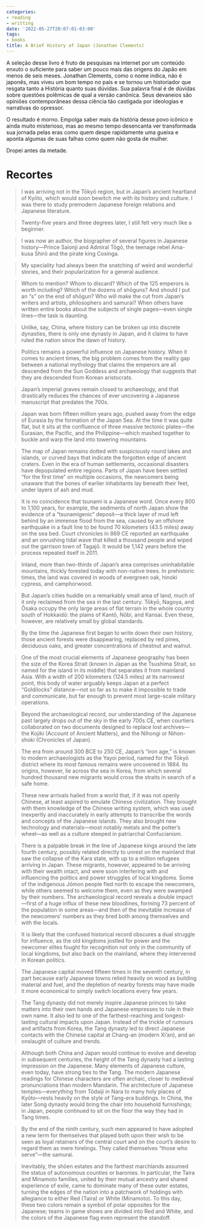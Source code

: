 ```yaml
---
categories:
- reading
- writting
date: '2022-05-27T20:07:01-03:00'
tags:
- books
title: A Brief History of Japan (Jonathan Clements)
---
```


A seleção desse livro é fruto de pesquisas na internet por um conteúdo enxuto o suficiente para saber um pouco mais das origens do Japão em menos de seis meses. Jonathan Clements, como o nome indica, não é japonês, mas viveu um bom tempo no país e se tornou um historiador que resgata tanto a História quanto suas dúvidas. Sua palavra final é de dúvidas sobre questões polêmicas de qual a versão canônica. Seus devaneios são opiniões contemporâneas dessa ciência tão castigada por ideologias e narrativas do opressor.

O resultado é morno. Empolga saber mais da história desse povo icônico e ainda muito misterioso, mas ao mesmo tempo desencanta ver transformada sua jornada pelas eras como quem despe rapidamente uma gueixa e aponta algumas de suas falhas como quem não gosta de mulher.

Dropei antes da metade.

# Recortes

> I was arriving not in the Tōkyō region, but in Japan’s ancient heartland of Kyōto, which would soon bewitch me with its history and culture. I was there to study premodern Japanese foreign relations and Japanese literature.

> Twenty-five years and three degrees later, I still felt very much like a beginner.

> I was now an author, the biographer of several figures in Japanese history—Prince Saionji and Admiral Tōgō, the teenage rebel Ama-kusa Shirō and the pirate king Coxinga.

> My speciality had always been the snatching of weird and wonderful stories, and their popularization for a general audience.

> Whom to mention? Whom to discard? Which of the 125 emperors is worth including? Which of the dozens of shōguns? And should I put an “s” on the end of shōgun? Who will make the cut from Japan’s writers and artists, philosophers and samurai? When others have written entire books about the subjects of single pages—even single lines—the task is daunting.

> Unlike, say, China, where history can be broken up into discrete dynasties, there is only one dynasty in Japan, and it claims to have ruled the nation since the dawn of history.

> Politics remains a powerful influence on Japanese history. When it comes to ancient times, the big problem comes from the reality gap between a national mythology that claims the emperors are all descended from the Sun Goddess and archaeology that suggests that they are descended from Korean aristocrats.

> Japan’s imperial graves remain closed to archaeology, and that drastically reduces the chances of ever uncovering a Japanese manuscript that predates the 700s.

> Japan was born fifteen million years ago, pushed away from the edge of Eurasia by the formation of the Japan Sea. At the time it was quite flat, but it sits at the confluence of three massive tectonic plates—the Eurasian, the Pacific, and the Philippine—which mashed together to buckle and warp the land into towering mountains.

> The map of Japan remains dotted with suspiciously round lakes and islands, or curved bays that indicate the forgotten edge of ancient craters. Even in the era of human settlements, occasional disasters have depopulated entire regions. Parts of Japan have been settled “for the first time” on multiple occasions, the newcomers being unaware that the bones of earlier inhabitants lay beneath their feet, under layers of ash and mud.

> It is no coincidence that tsunami is a Japanese word. Once every 800 to 1,100 years, for example, the sediments of north Japan show the evidence of a “tsunamigenic” deposit—a thick layer of mud left behind by an immense flood from the sea, caused by an offshore earthquake in a fault line to be found 70 kilometers (43.5 miles) away on the sea bed. Court chronicles in 869 CE reported an earthquake and an onrushing tidal wave that killed a thousand people and wiped out the garrison town of Tagajō. It would be 1,142 years before the process repeated itself in 2011.

> Inland, more than two-thirds of Japan’s area comprises uninhabitable mountains, thickly forested today with non-native trees. In prehistoric times, the land was covered in woods of evergreen oak, hinoki cypress, and camphorwood.

> But Japan’s cities huddle on a remarkably small area of land, much of it only reclaimed from the sea in the last century. Tōkyō, Nagoya, and Ōsaka occupy the only large areas of flat terrain in the whole country south of Hokkaidō: the plains of Kantō, Nōbi, and Kansai. Even these, however, are relatively small by global standards.

> By the time the Japanese first began to write down their own history, those ancient forests were disappearing, replaced by red pines, deciduous oaks, and greater concentrations of chestnut and walnut.

> One of the most crucial elements of Japanese geography has been the size of the Korea Strait (known in Japan as the Tsushima Strait, so named for the island in its middle) that separates it from mainland Asia. With a width of 200 kilometers (124.5 miles) at its narrowest point, this body of water arguably keeps Japan at a perfect “Goldilocks” distance—not so far as to make it impossible to trade and communicate, but far enough to prevent most large-scale military operations.

> Beyond the archaeological record, our understanding of the Japanese past largely drops out of the sky in the early 700s CE, when courtiers collaborated on two documents designed to replace lost archives—the Kojiki (Account of Ancient Matters), and the Nihongi or Nihon-shoki (Chronicles of Japan).

> The era from around 300 BCE to 250 CE, Japan’s “iron age,” is known to modern archaeologists as the Yayoi period, named for the Tōkyō district where its most famous remains were uncovered in 1884. Its origins, however, lie across the sea in Korea, from which several hundred thousand new migrants would cross the straits in search of a safe home.

> These new arrivals hailed from a world that, if it was not openly Chinese, at least aspired to emulate Chinese civilization. They brought with them knowledge of the Chinese writing system, which was used inexpertly and inaccurately in early attempts to transcribe the words and concepts of the Japanese islands. They also brought new technology and materials—most notably metals and the potter’s wheel—as well as a culture steeped in patriarchal Confucianism.

> There is a palpable break in the line of Japanese kings around the late fourth century, possibly related directly to unrest on the mainland that saw the collapse of the Kara state, with up to a million refugees arriving in Japan. These migrants, however, appeared to be arriving with their wealth intact, and were soon interfering with and influencing the politics and power struggles of local kingdoms. Some of the indigenous Jōmon people fled north to escape the newcomers, while others seemed to welcome them, even as they were swamped by their numbers. The archaeological record reveals a double impact—first of a huge influx of these new bloodlines, forming 73 percent of the population in some areas—and then of the inevitable increase of the newcomers’ numbers as they bred both among themselves and with the locals.

> It is likely that the confused historical record obscures a dual struggle for influence, as the old kingdoms jostled for power and the newcomer elites fought for recognition not only in the community of local kingdoms, but also back on the mainland, where they intervened in Korean politics.

> The Japanese capital moved fifteen times in the seventh century, in part because early Japanese towns relied heavily on wood as building material and fuel, and the depletion of nearby forests may have made it more economical to simply switch locations every few years.

> The Tang dynasty did not merely inspire Japanese princes to take matters into their own hands and Japanese empresses to rule in their own name. It also led to one of the farthest-reaching and longest-lasting cultural impacts upon Japan. Instead of the trickle of rumours and artifacts from Korea, the Tang dynasty led to direct Japanese contacts with the Chinese capital at Chang-an (modern Xi’an), and an onslaught of culture and trends.

> Although both China and Japan would continue to evolve and develop in subsequent centuries, the height of the Tang dynasty had a lasting impression on the Japanese. Many elements of Japanese culture, even today, have strong ties to the Tang. The modern Japanese readings for Chinese characters are often archaic, closer to medieval pronunciations than modern Mandarin. The architecture of Japanese temples—everything from Tōdaiji in Nara to many holy places of Kyōto—rests heavily on the style of Tang-era buildings. In China, the later Song dynasty would bring the chair into household furnishings; in Japan, people continued to sit on the floor the way they had in Tang times.

> By the end of the ninth century, such men appeared to have adopted a new term for themselves that played both upon their wish to be seen as loyal retainers of the central court and on the court’s desire to regard them as mere hirelings. They called themselves “those who serve”—the samurai.

> Inevitably, the shōen estates and the farthest marchlands assumed the status of autonomous counties or baronies. In particular, the Taira and Minamoto families, united by their mutual ancestry and shared experience of exile, came to dominate many of these outer estates, turning the edges of the nation into a patchwork of holdings with allegiance to either Red (Taira) or White (Minamoto). To this day, these two colors remain a symbol of polar opposites for the Japanese; teams in game shows are divided into Red and White, and the colors of the Japanese flag even represent the standoff.

